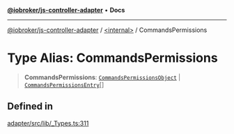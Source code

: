 [**@iobroker/js-controller-adapter**](../../README.md) • **Docs**

***

[@iobroker/js-controller-adapter](../../globals.md) / [\<internal\>](../README.md) / CommandsPermissions

# Type Alias: CommandsPermissions

> **CommandsPermissions**: [`CommandsPermissionsObject`](CommandsPermissionsObject.md) \| [`CommandsPermissionsEntry`](CommandsPermissionsEntry.md)[]

## Defined in

[adapter/src/lib/\_Types.ts:311](https://github.com/ioBroker/ioBroker.js-controller/blob/8ad7f66ced81c171aa99d76496fa607acde05189/packages/adapter/src/lib/_Types.ts#L311)

